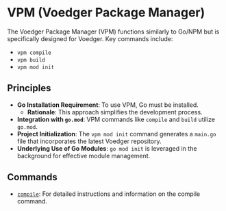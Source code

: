 # VPM (Voedger Package Manager)

The Voedger Package Manager (VPM) functions similarly to Go/NPM but is specifically designed for Voedger. Key commands include:

- `vpm compile`
- `vpm build`
- `vpm mod init`

## Principles

- **Go Installation Requirement**: To use VPM, Go must be installed.
    - **Rationale**: This approach simplifies the development process.
- **Integration with `go.mod`**: VPM commands like `compile` and `build` utilize `go.mod`.
- **Project Initialization**: The `vpm mod init` command generates a `main.go` file that incorporates the latest Voedger repository.
- **Underlying Use of Go Modules**: `go mod init` is leveraged in the background for effective module management.

## Commands

- [`compile`](./README-compile.md): For detailed instructions and information on the compile command.
